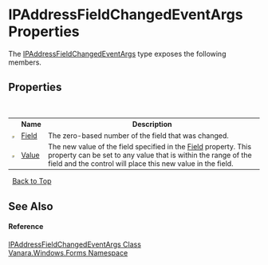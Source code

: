 # IPAddressFieldChangedEventArgs Properties
 

The <a href="dfe9c18f-55b3-0da1-2710-cb61cab0a2ee">IPAddressFieldChangedEventArgs</a> type exposes the following members.


## Properties
&nbsp;<table><tr><th></th><th>Name</th><th>Description</th></tr><tr><td>![Public property](media/pubproperty.gif "Public property")</td><td><a href="e2d81ff9-dae8-6bdc-a9b1-c0727eb50a6d">Field</a></td><td>
The zero-based number of the field that was changed.</td></tr><tr><td>![Public property](media/pubproperty.gif "Public property")</td><td><a href="ef7cbfc1-139f-c513-1256-6a677f573df4">Value</a></td><td>
The new value of the field specified in the <a href="e2d81ff9-dae8-6bdc-a9b1-c0727eb50a6d">Field</a> property. This property can be set to any value that is within the range of the field and the control will place this new value in the field.</td></tr></table>&nbsp;
<a href="#ipaddressfieldchangedeventargs-properties">Back to Top</a>

## See Also


#### Reference
<a href="dfe9c18f-55b3-0da1-2710-cb61cab0a2ee">IPAddressFieldChangedEventArgs Class</a><br /><a href="c580cf52-4028-70db-28d0-f9b1abc03861">Vanara.Windows.Forms Namespace</a><br />